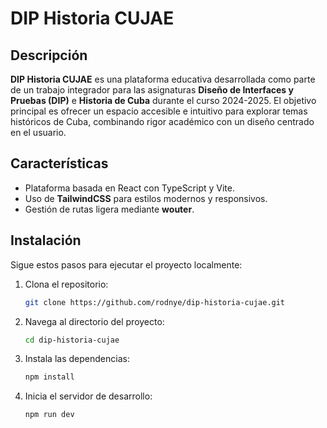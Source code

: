 # DIP Historia CUJAE

## Descripción

**DIP Historia CUJAE** es una plataforma educativa desarrollada como parte de un trabajo integrador para las asignaturas **Diseño de Interfaces y Pruebas (DIP)** e **Historia de Cuba** durante el curso 2024-2025. El objetivo principal es ofrecer un espacio accesible e intuitivo para explorar temas históricos de Cuba, combinando rigor académico con un diseño centrado en el usuario.

## Características

- Plataforma basada en React con TypeScript y Vite.
- Uso de **TailwindCSS** para estilos modernos y responsivos.
- Gestión de rutas ligera mediante **wouter**.

## Instalación

Sigue estos pasos para ejecutar el proyecto localmente:

1. Clona el repositorio:
   ```bash
   git clone https://github.com/rodnye/dip-historia-cujae.git
   ```
2. Navega al directorio del proyecto:
   ```bash
   cd dip-historia-cujae
   ```
3. Instala las dependencias:
   ```bash
   npm install
   ```
4. Inicia el servidor de desarrollo:
   ```bash
   npm run dev
   ```